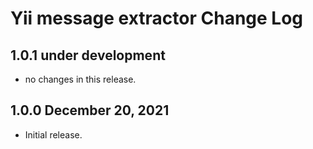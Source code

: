 # Yii message extractor Change Log

## 1.0.1 under development

- no changes in this release.

## 1.0.0 December 20, 2021

- Initial release.
